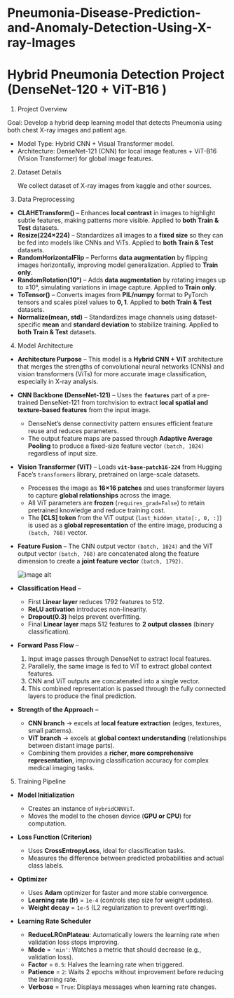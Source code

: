 # Pneumonia-Disease-Prediction-and-Anomaly-Detection-Using-X-ray-Images
Hybrid Pneumonia Detection Project (DenseNet-120 + ViT-B16 )
=======================================================================

1. Project Overview

Goal: Develop a hybrid deep learning model that detects Pneumonia using both chest X-ray images and patient age.
- Model Type: Hybrid CNN +  Visual Transformer model.
- Architecture: DenseNet-121 (CNN) for local image features + ViT-B16 (Vision Transformer) for global image features.

2. Dataset Details

   We collect dataset of X-ray images from kaggle and other sources. 

3. Data Preprocessing

* **CLAHETransform()** – Enhances **local contrast** in images to highlight subtle features, making patterns more visible. Applied to **both Train & Test** datasets.
* **Resize(224×224)** – Standardizes all images to a **fixed size** so they can be fed into models like CNNs and ViTs.  Applied to **both Train & Test** datasets.
* **RandomHorizontalFlip** – Performs **data augmentation** by flipping images horizontally, improving model generalization.  Applied to **Train only**.
* **RandomRotation(10°)** – Adds **data augmentation** by rotating images up to ±10°, simulating variations in image capture.  Applied to **Train only**.
* **ToTensor()** – Converts images from **PIL/numpy** format to PyTorch tensors and scales pixel values to **$0, 1$**.  Applied to **both Train & Test** datasets.
* **Normalize(mean, std)** – Standardizes image channels using dataset-specific **mean** and **standard deviation** to stabilize training.  Applied to **both Train & Test** datasets.

4. Model Architecture

* **Architecture Purpose** – This model is a **Hybrid CNN + ViT** architecture that merges the strengths of convolutional neural networks (CNNs) and vision transformers (ViTs) for more accurate image classification, especially in X-ray analysis.

* **CNN Backbone (DenseNet-121)** – Uses the **`features`** part of a pre-trained DenseNet-121 from torchvision to extract **local spatial and texture-based features** from the input image.

  * DenseNet’s dense connectivity pattern ensures efficient feature reuse and reduces parameters.
  * The output feature maps are passed through **Adaptive Average Pooling** to produce a fixed-size feature vector `(batch, 1024)` regardless of input size.

* **Vision Transformer (ViT)** – Loads **`vit-base-patch16-224`** from Hugging Face’s `transformers` library, pretrained on large-scale datasets.

  * Processes the image as **16×16 patches** and uses transformer layers to capture **global relationships** across the image.
  * All ViT parameters are **frozen** (`requires_grad=False`) to retain pretrained knowledge and reduce training cost.
  * The **\[CLS] token** from the ViT output (`last_hidden_state[:, 0, :]`) is used as a **global representation** of the entire image, producing a `(batch, 768)` vector.

* **Feature Fusion** – The CNN output vector `(batch, 1024)` and the ViT output vector `(batch, 768)` are concatenated along the feature dimension to create a **joint feature vector** `(batch, 1792)`.

  ![image alt]()

* **Classification Head** –

  * First **Linear layer** reduces 1792 features to 512.
  * **ReLU activation** introduces non-linearity.
  * **Dropout(0.3)** helps prevent overfitting.
  * Final **Linear layer** maps 512 features to **2 output classes** (binary classification).

* **Forward Pass Flow** –

  1. Input image passes through DenseNet to extract local features.
  2. Parallelly, the same image is fed to ViT to extract global context features.
  3. CNN and ViT outputs are concatenated into a single vector.
  4. This combined representation is passed through the fully connected layers to produce the final prediction.

* **Strength of the Approach** –

  * **CNN branch** → excels at **local feature extraction** (edges, textures, small patterns).
  * **ViT branch** → excels at **global context understanding** (relationships between distant image parts).
  * Combining them provides a **richer, more comprehensive representation**, improving classification accuracy for complex medical imaging tasks.



5. Training Pipeline
* **Model Initialization**

  * Creates an instance of `HybridCNNViT`.
  * Moves the model to the chosen device (**GPU or CPU**) for computation.

* **Loss Function (Criterion)**

  * Uses **CrossEntropyLoss**, ideal for classification tasks.
  * Measures the difference between predicted probabilities and actual class labels.

* **Optimizer**

  * Uses **Adam** optimizer for faster and more stable convergence.
  * **Learning rate (lr)** = `1e-4` (controls step size for weight updates).
  * **Weight decay** = `1e-5` (L2 regularization to prevent overfitting).

* **Learning Rate Scheduler**

  * **ReduceLROnPlateau**: Automatically lowers the learning rate when validation loss stops improving.
  * **Mode** = `'min'`: Watches a metric that should decrease (e.g., validation loss).
  * **Factor** = `0.5`: Halves the learning rate when triggered.
  * **Patience** = `2`: Waits 2 epochs without improvement before reducing the learning rate.
  * **Verbose** = `True`: Displays messages when learning rate changes.




